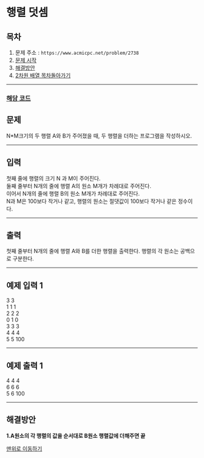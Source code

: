# 행렬 덧셈

## 목차

1. 문제 주소 : `https://www.acmicpc.net/problem/2738`
2. [문제 시작](#문제)
3. [해결방안](#해결방안)
4. [2차원 배열 목차돌아가기](../README.md)
___

### [해당 코드](./행렬덧셈.java)

## 문제
N*M크기의 두 행렬 A와 B가 주어졌을 때, 두 행렬을 더하는 프로그램을 작성하시오.
___
## 입력

첫째 줄에 행렬의 크기 N 과 M이 주어진다.<br>
둘째 줄부터 N개의 줄에 행렬 A의 원소 M개가 차례대로 주어진다.<br>
이어서 N개의 줄에 행렬 B의 원소 M개가 차례대로 주어진다.<br>
N과 M은 100보다 작거나 같고, 행렬의 원소는 절댓값이 100보다 작거나 같은 정수이다.
___
## 출력

첫째 줄부터 N개의 줄에 행렬 A와 B를 더한 행렬을 출력한다. 행렬의 각 원소는 공백으로 구분한다.
___

## 예제 입력 1
3 3 <br>
1 1 1 <br>
2 2 2 <br>
0 1 0 <br>
3 3 3 <br>
4 4 4 <br>
5 5 100 <br>

---
## 예제 출력 1
4 4 4 <br>
6 6 6 <br>
5 6 100 <br>

---

## 해결방안
**1.A원소의 각 행렬의 값을 순서대로 B원소 행렬값에 더해주면 끝** <br>

[맨위로 이동하기](#행렬-덧셈)